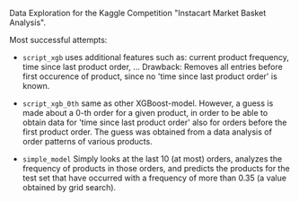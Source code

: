 Data Exploration for the Kaggle Competition "Instacart Market Basket Analysis".

Most successful attempts:

 - `script_xgb` uses additional features such as: current product frequency, time since last product order, ... Drawback: Removes all entries before first occurence of product, since no 'time since last product order' is known.

- `script_xgb_0th` same as other XGBoost-model. However, a guess is made about a 0-th order for a given product, in order to be able to obtain data for 'time since last product order' also for orders before the first product order. The guess was obtained from a data analysis of order patterns of various products.

- `simple_model` Simply looks at the last 10 (at most) orders, analyzes the frequency of products in those orders, and predicts the products for the test set that have occurred with a frequency of more than 0.35 (a value obtained by grid search).
